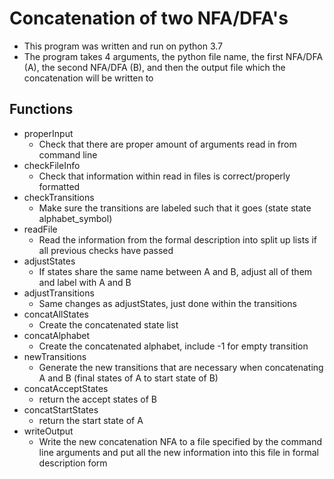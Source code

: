 # Concatenation of two NFA/DFA's

 - This program was written and run on python 3.7
 - The program takes 4 arguments, the python file name, the first NFA/DFA (A), the second NFA/DFA (B), and then the output file which the concatenation will be written to
 
## Functions
 - properInput
    - Check that there are proper amount of arguments read in from command line
 - checkFileInfo
    - Check that information within read in files is correct/properly formatted
 - checkTransitions
    - Make sure the transitions are labeled such that it goes (state state alphabet_symbol)
 - readFile
    - Read the information from the formal description into split up lists if all previous checks have passed
 - adjustStates
    - If states share the same name between A and B, adjust all of them and label with A and B
 - adjustTransitions
    - Same changes as adjustStates, just done within the transitions
 - concatAllStates
    - Create the concatenated state list
 - concatAlphabet
    - Create the concatenated alphabet, include -1 for empty transition
 - newTransitions
    - Generate the new transitions that are necessary when concatenating A and B (final states of A to start state of B)
 - concatAcceptStates
    - return the accept states of B
 - concatStartStates
    - return the start state of A
 - writeOutput
    - Write the new concatenation NFA to a file specified by the command line arguments and put all the new information into this file in formal description form